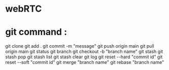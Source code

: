# webRTC

# git command :
git clone
git add .
git commit -m "message"
git push origin main
git pull origin main
git status
git branch
git checkout -b "branch name"
git stash
git stash pop
git stash list
git stash clear
git log
git reset --hard "commit id"
git reset --soft "commit id"
git merge "branch name"
git rebase "branch name"
